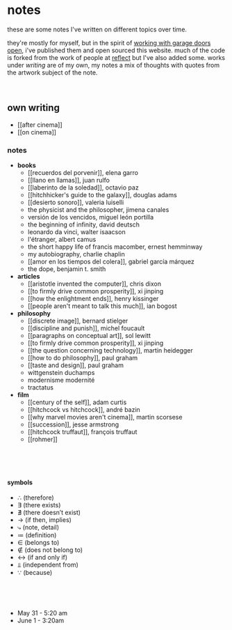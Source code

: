 # notes

these are some notes I've written on different topics over time. 

they're mostly for myself, but in the spirit of [working with garage doors open](), i've published them and open sourced this website. much of the code is forked from the work of people at [reflect](https://github.com/team-reflect/beginning-of-infinity) but I've also added some. 
works under *writing* are of my own, my notes a mix of thoughts with quotes from the artwork subject of the note.

⠀ ⠀  

## own writing
- [[after cinema]]
- [[on cinema]]


### notes
- **books**
    - [[recuerdos del porvenir]], elena garro
    - [[llano en llamas]], juan rulfo
    - [[laberinto de la soledad]], octavio paz
    - [[hitchhicker's guide to the galaxy]], douglas adams
    - [[desierto sonoro]], valeria luiselli
    - the physicist and the philosopher, jimena canales
    - versión de los vencidos, miguel león portilla
    - the beginning of infinity, david deutsch
    - leonardo da vinci, walter isaacson
    - l'étranger, albert camus
    - the short happy life of francis macomber, ernest hemminway
    - my autobiography, charlie chaplin
    - [[amor en los tiempos del colera]], gabriel garcía márquez
    - the dope, benjamin t. smith
- **articles**
    - [[aristotle invented the computer]], chris dixon
    - [[to firmly drive common prosperity]], xi jinping
    - [[how the enlightment ends]], henry kissinger
    - [[people aren't meant to talk this much]], ian bogost
- **philosophy**
    - [[discrete image]], bernard stielger
    - [[discipline and punish]], michel foucault
    - [[paragraphs on conceptual art]], sol lewitt
    - [[to firmly drive common prosperity]], xi jinping
    - [[the question concerning technology]], martin heidegger
    - [[how to do philosophy]], paul graham
    - [[taste and design]], paul graham
    - wittgenstein duchamps 
    - modernisme modernité
    - tractatus
- **film**
    - [[century of the self]], adam curtis
    - [[hitchcock vs hitchcock]], andré bazin
    - [[why marvel movies aren't cinema]], martin scorsese
    - [[succession]], jesse armstrong
    - [[hitchcock truffaut]], françois truffaut
    - [[rohmer]]

⠀ 

⠀ 

#### symbols
- ∴ (therefore)
- ∃ (there exists)
- ∄ (there doesn’t exist)
- → (if then, implies)
- ⤷ (note, detail)
- ≔ (definition)
- ∈ (belongs to)
- ∉ (does not belong to)
- ↔ (if and only if)
- ⫫ (independent from)
- ∵ (because)

⠀ 




⠀ ⠀ 
⠀ ⠀ 
- May 31 - 5:20 am
- June 1 - 3:20am

